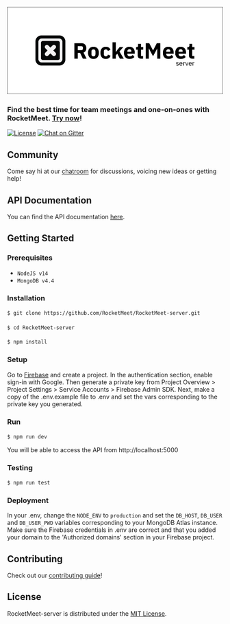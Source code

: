 ![RocketMeet](/server.png)
### Find the best time for team meetings and one-on-ones with RocketMeet. [Try now](https://rocketmeet.me)!

[![License](https://img.shields.io/github/license/Rocketmeet/RocketMeet-client?color=%23000000&style=for-the-badge)](https://github.com/RocketMeet/RocketMeet-client/blob/main/LICENSE)
[![Chat on Gitter](https://img.shields.io/badge/chat--on-gitter-brightgreen?color=%23000000&style=for-the-badge&logo=gitter)](https://gitter.im/RocketMeet/community)

## Community

Come say hi at our [chatroom](https://gitter.im/RocketMeet/community) for discussions, voicing new ideas or getting help!

## API Documentation

You can find the API documentation [here](https://documenter.getpostman.com/view/10544125/TW6wJodh).

## Getting Started

### Prerequisites
* `NodeJS v14`
* `MongoDB v4.4`

### Installation

```bash
$ git clone https://github.com/RocketMeet/RocketMeet-server.git

$ cd RocketMeet-server

$ npm install
```

### Setup

Go to [Firebase](https://firebase.google.com/) and create a project. In the authentication section, enable sign-in with Google. Then generate a private key from Project Overview > Project Settings > Service Accounts > Firebase Admin SDK. Next, make a copy of the .env.example file to .env and set the vars corresponding to the private key you generated.

### Run

```bash
$ npm run dev
```

You will be able to access the API from http://localhost:5000

### Testing

```bash
$ npm run test
```

### Deployment

In your .env, change the `NODE_ENV` to `production` and set the `DB_HOST`, `DB_USER` and `DB_USER_PWD` variables corresponding to your MongoDB Atlas instance. Make sure the Firebase credentials in .env are correct and that you added your domain to the 'Authorized domains' section in your Firebase project.

## Contributing

Check out our [contributing guide](https://github.com/RocketMeet/RocketMeet-server/blob/main/CONTRIBUTING.md)!

## License

RocketMeet-server is distributed under the [MIT License](https://github.com/RocketMeet/RocketMeet-server/blob/main/LICENSE).
